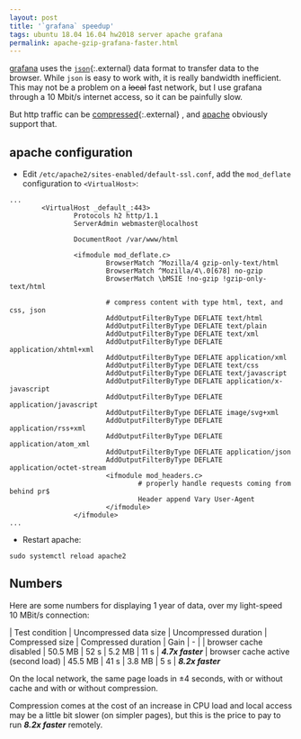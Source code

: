 ```yaml
---
layout: post
title: '`grafana` speedup'
tags: ubuntu 18.04 16.04 hw2018 server apache grafana
permalink: apache-gzip-grafana-faster.html
---
```

[grafana](/tag/grafana.html) uses the [`json`](https://en.wikipedia.org/wiki/JSON){:.external}
data format to transfer data to the browser. While `json` is easy to work with,
it is really bandwidth inefficient. This may not be a problem on a ~~local~~ fast
network, but I use grafana through a 10 Mbit/s internet access, so it can be
painfully slow.

But http traffic can be [compressed](https://en.wikipedia.org/wiki/HTTP_compression){:.external}
, and [apache](/tag/apache.html) obviously support that.

## apache configuration
* Edit `/etc/apache2/sites-enabled/default-ssl.conf`, add the `mod_deflate`
  configuration to `<VirtualHost>`:
```config
...
        <VirtualHost _default_:443>
                Protocols h2 http/1.1
                ServerAdmin webmaster@localhost

                DocumentRoot /var/www/html

                <ifmodule mod_deflate.c>
                        BrowserMatch ^Mozilla/4 gzip-only-text/html
                        BrowserMatch ^Mozilla/4\.0[678] no-gzip
                        BrowserMatch \bMSIE !no-gzip !gzip-only-text/html

                        # compress content with type html, text, and css, json
                        AddOutputFilterByType DEFLATE text/html
                        AddOutputFilterByType DEFLATE text/plain
                        AddOutputFilterByType DEFLATE text/xml
                        AddOutputFilterByType DEFLATE application/xhtml+xml
                        AddOutputFilterByType DEFLATE application/xml
                        AddOutputFilterByType DEFLATE text/css
                        AddOutputFilterByType DEFLATE text/javascript
                        AddOutputFilterByType DEFLATE application/x-javascript
                        AddOutputFilterByType DEFLATE application/javascript
                        AddOutputFilterByType DEFLATE image/svg+xml
                        AddOutputFilterByType DEFLATE application/rss+xml
                        AddOutputFilterByType DEFLATE application/atom_xml
                        AddOutputFilterByType DEFLATE application/json
                        AddOutputFilterByType DEFLATE application/octet-stream
                        <ifmodule mod_headers.c>
                                # properly handle requests coming from behind pr$
                                Header append Vary User-Agent
                        </ifmodule>
                </ifmodule>
...
```
* Restart apache:
```console
sudo systemctl reload apache2
```

## Numbers
Here are some numbers for displaying 1 year of data, over my light-speed 10
MBit/s connection:

| Test condition | Uncompressed data size | Uncompressed duration | Compressed size | Compressed duration | Gain 
| - |
| browser cache disabled				| 50.5 MB | 52 s | 5.2 MB | 11 s | ***4.7x faster***
| browser cache active (second load)	| 45.5 MB | 41 s | 3.8 MB |  5 s | ***8.2x faster***

On the local network, the same page loads in ±4 seconds, with or without cache
and with or without compression.

Compression comes at the cost of an increase in CPU load and local access may be
a little bit slower (on simpler pages), but this is the price to pay to run
***8.2x faster***  remotely.